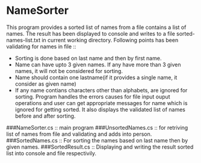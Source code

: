 # NameSorter
This program provides a sorted list of names from a file contains a list of names. The result has been displayed to console and writes to a file sorted-names-list.txt in
current working directory. 
Following points has been validating for names in file ::
  * Sorting is done based on last name and then by first name.
  * Name can have upto 3 given names. If any have more than 3 given names, it will not be considered for sorting.
  * Name should contain one lastname(if it provides a single name, it consider as given name)
  * If any name contians characters other than alphabets, are ignored for sorting.
 Program handles the errors causes for file input ouput operations and user can get appropriate messages for name which is ignored for getting sorted.
 It also displays the validated list of names before and after sorting.
 
 ###NameSorter.cs :: main program
 ###UnsortedNames.cs :: for retriving list of names from file and validating and adds into person.
 ###SortedNames.cs :: For sorting the names based on last name then by given names.
 ###SortedResult.cs :: Displaying and writing the result sorted list into console and file respectivily.
 
  
